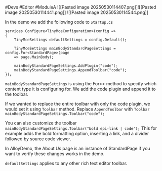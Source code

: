#Devs #Editor  #ModuleA 
![[Pasted image 20250530114407.png]]![[Pasted image 20250530114441.png]]
![[Pasted image 20250530114544.png]]

In the demo we add the following code to `Startup.cs`
```
services.Configure<TinyMceConfiguration>(config =>
{
	TinyMceSettings defaultSettings = config.Default();

	TinyMceSettings mainBodyStandardPageSettings = config.For<StandardPage>(page
	=> page.MainBody);
	
	mainBodyStandardPageSettings.AddPlugin("code");
	mainBodyStandardPageSettings.AppendToolbar("code");
});
```
`mainBodyStandardPageSettings` is using the For<> method to specify which content type it is configuring for. We add the code plugin and append it to the toolbar. 

If we wanted to replace the entire toolbar with only the code plugin, we would set it using `Toolbar` method.
Replace `AppendToolbar` with `Toolbar`
`mainBodyStandardPageSettings.Toolbar("code");`

You can also customize the toolbar
`mainBodyStandardPageSettings.Toolbar("bold epi-link | code");`
This for example adds the bold formatting option, inserting a link, and a divider followed by source code viewer.

In AlloyDemo, the About Us page is an instance of StandardPage if you want to verify these changes works in the demo.

`defaultSettings` applies to any other rich text editor toolbar.